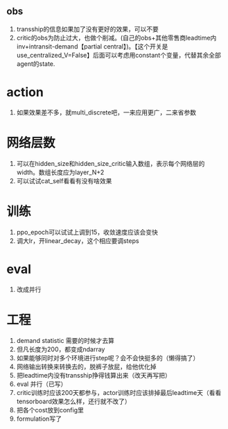 ## obs
1. transship的信息如果加了没有更好的效果，可以不要
2. critic的obs为防止过大，也做个削减。(自己的obs+其他零售商leadtime内inv+intransit-demand【partial central】)。【这个开关是use_centralized_V=False】后面可以考虑用constant个变量，代替其余全部agent的state.
# action
1. 如果效果差不多，就multi_discrete吧，一来应用更广，二来省参数
# 网络层数
1. 可以在hidden_size和hidden_size_critic输入数组，表示每个网络层的width。数组长度应为layer_N+2
2. 可以试试cat_self看看有没有啥效果
# 训练
1. ppo_epoch可以试试上调到15，收敛速度应该会变快
2. 调大lr，开linear_decay，这个相应要调steps
# eval
1. 改成并行

# 工程
1. demand statistic 需要的时候才去算
2. 但凡长度为200，都变成ndarray
3. 如果能够同时对多个环境进行step呢？会不会快挺多的（懒得搞了）
4. 网络输出转换来转换去的，脱裤子放屁，给他优化掉
5. 把leadtime内没有transship挣得钱算出来（改天再写把）
6. eval 并行（已写）
7. critic训练时应该200天都参与，actor训练时应该排掉最后leadtime天（看看tensorboard效果怎么样，还行就不改了）
8. 把各个cost放到config里
9. formulation写了